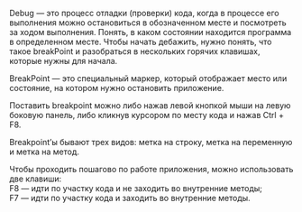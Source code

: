 Debug — это процесс отладки (проверки) кода, когда в процессе его выполнения можно остановиться в обозначенном месте и посмотреть за ходом выполнения. Понять, в каком состоянии находится программа в определенном месте.
Чтобы начать дебажить, нужно понять, что такое breakPoint и разобраться в нескольких горячих клавишах, которые нужны для начала.

BreakPoint — это специальный маркер, который отображает место или
состояние, на котором нужно остановить приложение.

Поставить breakpoint можно либо нажав левой кнопкой мыши на левую боковую панель, либо кликнув курсором по месту кода и нажав Ctrl + F8.

Breakpoint’ы бывают трех видов: метка на строку, метка на переменную и метка на метод.

Чтобы проходить пошагово по работе приложения, можно использовать две клавиши:  
F8 — идти по участку кода и не заходить во внутренние методы;  
F7 — идти по участку кода и заходить во внутренние методы.
